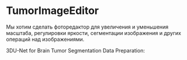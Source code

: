 # TumorImageEditor
Мы хотим сделать фоторедактор для увеличения и уменьшения масштаба, регулировки яркости, сегментации изображения и других операций над изображениями.

3DU-Net for Brain Tumor Segmentation
Data Preparation:
